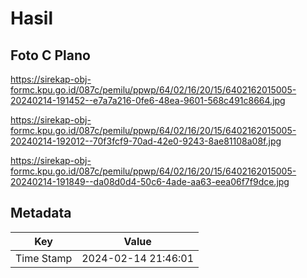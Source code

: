 # Hasil

## Foto C Plano

https://sirekap-obj-formc.kpu.go.id/087c/pemilu/ppwp/64/02/16/20/15/6402162015005-20240214-191452--e7a7a216-0fe6-48ea-9601-568c491c8664.jpg

https://sirekap-obj-formc.kpu.go.id/087c/pemilu/ppwp/64/02/16/20/15/6402162015005-20240214-192012--70f3fcf9-70ad-42e0-9243-8ae81108a08f.jpg

https://sirekap-obj-formc.kpu.go.id/087c/pemilu/ppwp/64/02/16/20/15/6402162015005-20240214-191849--da08d0d4-50c6-4ade-aa63-eea06f7f9dce.jpg


## Metadata

| Key        | Value               |
| ---------- | ------------------- |
| Time Stamp | 2024-02-14 21:46:01 |



